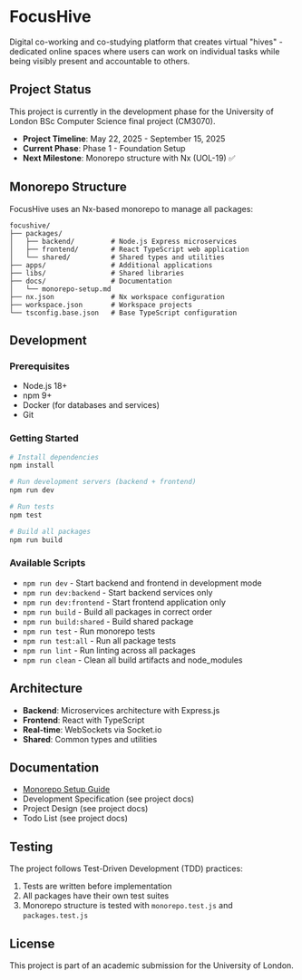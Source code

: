 # FocusHive

Digital co-working and co-studying platform that creates virtual "hives" - dedicated online spaces where users can work on individual tasks while being visibly present and accountable to others.

## Project Status

This project is currently in the development phase for the University of London BSc Computer Science final project (CM3070).

- **Project Timeline**: May 22, 2025 - September 15, 2025
- **Current Phase**: Phase 1 - Foundation Setup
- **Next Milestone**: Monorepo structure with Nx (UOL-19) ✅

## Monorepo Structure

FocusHive uses an Nx-based monorepo to manage all packages:

```
focushive/
├── packages/
│   ├── backend/         # Node.js Express microservices
│   ├── frontend/        # React TypeScript web application
│   └── shared/          # Shared types and utilities
├── apps/                # Additional applications
├── libs/                # Shared libraries
├── docs/                # Documentation
│   └── monorepo-setup.md
├── nx.json              # Nx workspace configuration
├── workspace.json       # Workspace projects
└── tsconfig.base.json   # Base TypeScript configuration
```

## Development

### Prerequisites

- Node.js 18+
- npm 9+
- Docker (for databases and services)
- Git

### Getting Started

```bash
# Install dependencies
npm install

# Run development servers (backend + frontend)
npm run dev

# Run tests
npm test

# Build all packages
npm run build
```

### Available Scripts

- `npm run dev` - Start backend and frontend in development mode
- `npm run dev:backend` - Start backend services only
- `npm run dev:frontend` - Start frontend application only
- `npm run build` - Build all packages in correct order
- `npm run build:shared` - Build shared package
- `npm run test` - Run monorepo tests
- `npm run test:all` - Run all package tests
- `npm run lint` - Run linting across all packages
- `npm run clean` - Clean all build artifacts and node_modules

## Architecture

- **Backend**: Microservices architecture with Express.js
- **Frontend**: React with TypeScript
- **Real-time**: WebSockets via Socket.io
- **Shared**: Common types and utilities

## Documentation

- [Monorepo Setup Guide](docs/monorepo-setup.md)
- Development Specification (see project docs)
- Project Design (see project docs)
- Todo List (see project docs)

## Testing

The project follows Test-Driven Development (TDD) practices:

1. Tests are written before implementation
2. All packages have their own test suites
3. Monorepo structure is tested with `monorepo.test.js` and `packages.test.js`

## License

This project is part of an academic submission for the University of London.
